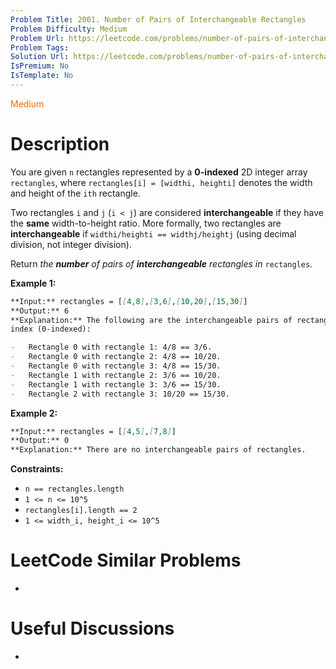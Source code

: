 ```yaml
---
Problem Title: 2001. Number of Pairs of Interchangeable Rectangles
Problem Difficulty: Medium
Problem Url: https://leetcode.com/problems/number-of-pairs-of-interchangeable-rectangles/
Problem Tags:
Solution Url: https://leetcode.com/problems/number-of-pairs-of-interchangeable-rectangles/solution/
IsPremium: No
IsTemplate: No
---
```


<span style="color: rgb(239, 108, 0);">Medium</span>

# Description

You are given `n` rectangles represented by a **0-indexed** 2D integer array
`rectangles`, where `rectangles[i] = [widthi, heighti]` denotes the width and
height of the `ith` rectangle.

Two rectangles `i` and `j` (`i < j`) are considered **interchangeable** if they
have the **same** width-to-height ratio. More formally, two rectangles are
**interchangeable** if `widthi/heighti == widthj/heightj` (using decimal
division, not integer division).

Return _the **number** of pairs of **interchangeable** rectangles in_
`rectangles`.

**Example 1:**

```markdown
**Input:** rectangles = [[4,8],[3,6],[10,20],[15,30]]
**Output:** 6
**Explanation:** The following are the interchangeable pairs of rectangles by
index (0-indexed):

-   Rectangle 0 with rectangle 1: 4/8 == 3/6.
-   Rectangle 0 with rectangle 2: 4/8 == 10/20.
-   Rectangle 0 with rectangle 3: 4/8 == 15/30.
-   Rectangle 1 with rectangle 2: 3/6 == 10/20.
-   Rectangle 1 with rectangle 3: 3/6 == 15/30.
-   Rectangle 2 with rectangle 3: 10/20 == 15/30.
```

**Example 2:**

```markdown
**Input:** rectangles = [[4,5],[7,8]]
**Output:** 0
**Explanation:** There are no interchangeable pairs of rectangles.
```

**Constraints:**

-   `n == rectangles.length`
-   `1 <= n <= 10^5`
-   `rectangles[i].length == 2`
-   `1 <= width_i, height_i <= 10^5`

# LeetCode Similar Problems

-   []()

# Useful Discussions

-   []()
